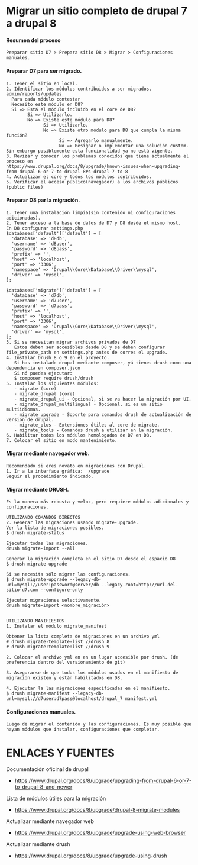 Migrar un sitio completo de drupal 7 a drupal 8
========

#### Resumen del proceso
```
Preparar sitio D7 > Prepara sitio D8 > Migrar > Configuraciones manuales.
```

#### Preparar D7 para ser migrado.
```
1. Tener el sitio en local.
2. Identificar los módulos contribuidos a ser migrados.
admin/reports/updates
  Para cada módulo contestar
  Necesito este módulo en D8?
  Si => Está el módulo incluido en el core de D8?
        Si => Utilizarlo.
        No => Existe este módulo para D8?
              Si => Utilizarlo.
              No => Existe otro módulo para D8 que cumpla la misma función?
                    Si => Agregarlo manualmente.
                    No => Resignar o implementar una solución custom. Sin embargo posiblemente esta funcionalidad ya no está vigente.
3. Revizar y conocer los problemas conocidos que tiene actualmente el proceso en 
https://www.drupal.org/docs/8/upgrade/known-issues-when-upgrading-from-drupal-6-or-7-to-drupal-8#s-drupal-7-to-8
4. Actualizar el core y todos los módulos contribuidos.
5. Verificar el acceso público(navegador) a los archivos públicos (public files)
```

#### Preparar D8 par la migración.
```
1. Tener una instalación limpia(sin contenido ni configuraciones adicionadas).
2. Tener acceso a la base de datos de D7 y D8 desde el mismo host.
En D8 configurar settings.php
$databases['default']['default'] = [
  'database' => 'd8db',
  'username' => 'd8user',
  'password' => 'd8pass',
  'prefix' => '',
  'host' => 'localhost',
  'port' => '3306',
  'namespace' => 'Drupal\\Core\\Database\\Driver\\mysql',
  'driver' => 'mysql',
];

$databases['migrate']['default'] = [
  'database' => 'd7db',
  'username' => 'd7user',
  'password' => 'd7pass',
  'prefix' => '',
  'host' => 'localhost',
  'port' => '3306',
  'namespace' => 'Drupal\\Core\\Database\\Driver\\mysql',
  'driver' => 'mysql',
];
3. Si se necesitan migrar archivos privados de D7
   Estos deben ser accesibles desde D8 y se deben configurar file_private_path en settings.php antes de corres el upgrade.
4. Instalar Drush 8 o 9 en el proyecto.
   Si has instalado drupal mediante composer, yá tienes drush como una dependencia en composer.json  
   Si nó puedes ejecutar:
   $ composer require drush/drush
5. Instalar los siguientes módulos:
   - migrate (core)
   - migrate_drupal (core)
   - migrate_drupal_ui - Opcional, si se va hacer la migración por UI.
   - migrate_drupal_multilingual - Opcional, si es un sitio multiidiomas.
   - migrate_upgrade - Soporte para comandos drush de actualización de versión de drupal.
   - migrate_plus - Extensiones útiles al core de migrate.
   - migrate_tools - Comandos drush a utilizar en la migración.  
6. Habilitar todos los módulos homologados de D7 en D8.
7. Colocar el sitio en modo mantenimiento.
```

#### Migrar mediante navegador web.
```
Recomendado si eres novato en migraciones con Drupal.
1. Ir a la interface gráfica:  /upgrade
Seguir el procedimiento indicado.
```

#### Migrar mediante DRUSH.
```
Es la manera más robusta y veloz, pero requiere módulos adicionales y configuraciones.

UTILIZANDO COMANDOS DIRECTOS
2. Generar las migraciones usando migrate-upgrade.
Ver la lista de migraciones posibles.
$ drush migrate-status

Ejecutar todas las migraciones.
drush migrate-import --all 

Generar la migración completa en el sitio D7 desde el espacio D8 
$ drush migrate-upgrade

Si se necesita sólo migrar las configuraciones.
$ drush migrate-upgrade --legacy-db-url=mysql://user:password@server/db --legacy-root=http://url-del-sitio-d7.com --configure-only 

Ejecutar migraciones selectivamente. 
drush migrate-import <nombre_migración>
 

UTILIZANDO MANIFIESTOS 
1. Instalar el módulo migrate_manifest

Obtener la lista completa de migraciones en un archivo yml
# drush migrate-template-list //drush 8
# drush migrate:template:list //drush 9

2. Colocar el archivo yml en en un lugar accesible por drush. (de preferencia dentro del versionamiento de git)

3. Asegurarse de que todos los módulos usados en el manifiesto de migración existen y están habilitados en D8.

4. Ejecutar la las migraciones especificadas en el manifiesto.
$ drush migrate-manifest --legacy-db-url=mysql://d7user:d7pass@localhost/drupal_7 manifest.yml 
```

#### Configuraciones manuales.
```
Luego de migrar el contenido y las configuraciones. Es muy posible que hayan módulos que instalar, configuraciones que completar.
```

ENLACES Y FUENTES
=================
Documentación oficinal de drupal
- https://www.drupal.org/docs/8/upgrade/upgrading-from-drupal-6-or-7-to-drupal-8-and-newer

Lista de módulos útiles para la migración
- https://www.drupal.org/docs/8/upgrade/drupal-8-migrate-modules

Actualizar mediante navegador web
- https://www.drupal.org/docs/8/upgrade/upgrade-using-web-browser

Actualizar mediante drush
- https://www.drupal.org/docs/8/upgrade/upgrade-using-drush

